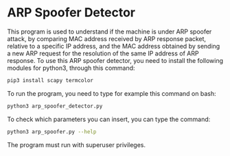 # ARP Spoofer Detector
This program is used to understand if the machine is under ARP spoofer attack, by comparing MAC address received by ARP response packet, relative to a specific IP address, and the MAC address obtained by sending a new ARP request for the resolution of the same IP address of ARP response.
To use this ARP spoofer detector, you need to install the following modules for python3, through this command:
```bash
pip3 install scapy termcolor
```
To run the program, you need to type for example this command on bash:
```bash
python3 arp_spoofer_detector.py
```
To check which parameters you can insert, you can type the command:
```bash
python3 arp_spoofer.py --help 
```
The program must run with superuser privileges.
